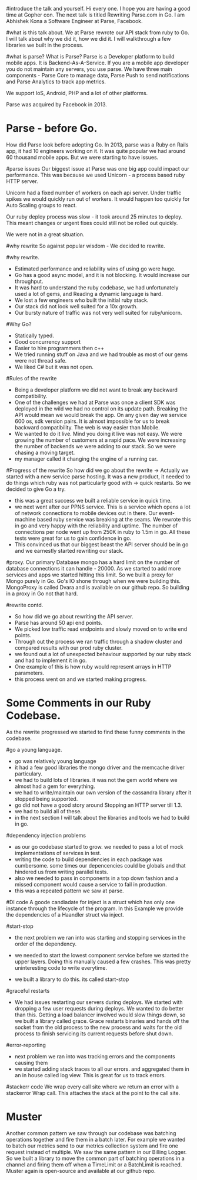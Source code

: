 #introduce the talk and yourself.
Hi every one. I hope you are having a good time at Gopher con. The next talk is titled Rewriting Parse.com in Go.
I am Abhishek Kona a Software Engineer at Parse, Facebook.

#what is this talk about.
We at Parse rewrote our API stack from ruby to Go. I
will talk about why we did it, how we did it. I will walkthrough a few libraries we built in the process.

#what is parse?
What is Parse? Parse is a Developer platform to build mobile apps. It is Backend-As-A-Service. If you are a mobile app developer you do not maintain any servers, you use parse. We have three main components - Parse Core to manage data, Parse Push to send notifications and Parse Analytics to track app metrics.

We support IoS, Android, PHP and a lot of other platforms.

Parse was acquired by Facebook in 2013.

# Parse - before Go.
How did Parse look before adopting Go. In 2013, parse was a Ruby on Rails app, it had 10 engineers working on it. It was quite popular we had around 60 thousand mobile apps. But we were starting to have issues.

#parse issues
Our biggest issue at Parse was one big app could impact our performance. This was because we used Unicorn - a process based ruby HTTP server.

Unicorn had a fixed number of workers on each api server. Under traffic spikes we would quickly run out of workers. It would happen too quickly for Auto Scaling groups to react.

Our ruby deploy process was slow - it took around 25 minutes to deploy. This meant changes or urgent fixes could still not be rolled out quickly.

We were not in a great situation.

#why rewrite
So against popular wisdom - We decided to rewrite.

#why rewrite.
* Estimated performance and reliability wins of using go were huge.
* Go has a good async model, and it is not blocking. It would increase our throughput.
* It was hard to understand the ruby codebase, we had unfortunately used a lot of gems, and Reading a dynamic language is hard.
* We lost a few engineers who built the initial ruby stack.
* Our stack did not look well suited for a 10x growth.
* Our bursty nature of traffic was not very well suited for ruby/unicorn.

#Why Go?
- Statically typed.
- Good concurrency support
- Easier to hire programmers then c++
- We tried running stuff on Java and we had trouble as most of our gems were not thread safe.
- We liked C# but it was not open.

#Rules of the rewrite
- Being a developer platform we did not want to break any backward compatibility.
- One of the challenges we had at Parse was once a client SDK was deployed in the wild we had no control on its update path. Breaking the API would mean we would break the app. On any given day we service 600 os, sdk version pairs. It is almost impossible for us to break backward compatibility. The web is way easier than Mobile.
- We wanted to do it live. Mind you doing it live was not easy. We were growing the number of customers at
a rapid pace. We were increasing the number of backends we were adding to our stack. So we were chasing a moving target.
- my manager called it changing the engine of a running car.

#Progress of the rewrite
So how did we go about the rewrite ->
Actually we started with a new service parse hosting. It was a new product, it needed to do things which ruby was not particularly good with -> quick restarts.
So we decided to give Go a try.
* this was a great success we built a reliable service in quick time.
* we next went after our PPNS service. This is a service which opens a lot of network connections to mobile devices out in there. Our event-machine based ruby service was breaking at the seams. We rewrote this in go and very happy with the reliability and uptime.
The number of connections per node went up from 250K in ruby to 1.5m in go.
All these tests were great for us to gain confidence in go.
* This convinced us that our biggest beast the API server should be in go and we earnestly started rewriting our stack.

#proxy.
Our primary Database mongo has a hard limit on the number of database connections it can handle - 20000. As we started to add more services and apps we started hitting this limit. So we built a proxy for Mongo purely in Go. Go's IO shone through when we were building this. MongoProxy is called Dvara and is available on our github repo. So building in a proxy in Go not that hard.

#rewrite contd.
* So how did we go about rewriting the API server.
* Parse has around 50 api end points.
* We picked low traffic read endpoints and slowly moved on to write end points.
* Through out the process we ran traffic through a shadow cluster and compared results with our prod ruby cluster.
* we found out a lot of unexpected behaviour supported by our ruby stack and had to implement it in go.
* One example of this is how ruby would represent arrays in HTTP parameters.
* this process went on and we started making progress.

# Some Comments in our Ruby Codebase.
As the rewrite progressed we started to find these funny comments in the codebase.

#go a young language.
- go was relatively young language
- it had a few good libraries the mongo driver and the memcache driver particulary.
- we had to build lots of libraries. it was not the gem world where we almost had a gem for everything.
- we had to write/maintain our own version of the cassandra library after it stopped being supported.
- go did not have a good story around Stopping an HTTP server till 1.3.
- we had to build all of these.
- in the next section I will talk about the libraries and tools we had to build in go.

#dependency injection problems
- as our go codebase started to grow. we needed to pass a lot of mock implementations of services in test.
- writing the code to build dependencies in each package was cumbersome.
some times our depencencies could be globals and that hindered us from writing parallel tests.
- also we needed to pass in components in a top down fashion and a missed component would cause a service to fail in production.
- this was a repeated pattern we saw at parse.

#DI code
A goode candiadate for inject is a struct which has only one instance through the lifecycle of the program. In this Example we provide the dependencies of a Haandler struct via inject.

#start-stop
- the next problem we ran into was starting and stopping services in the order of the dependency.
- we needed to start the lowest component service before we started the upper layers. Doing this manually caused a few crashes. This was pretty uninteresting code to write everytime.

- we built a library to do this. its called start-stop

#graceful restarts
- We had issues restarting our servers during deploys. We started with dropping a few user requests during deploys. We wanted to do better than this. Getting a load balancer involved would slow things down, so we built a library called grace. Grace restarts binaries and hands off the socket from the old process to the new process and waits for the old process to finish servicing its current requests before shut down.

#error-reporting
- next problem we ran into was tracking errors and the components causing them
- we started adding stack traces to all our errors. and aggregated them in an in house called log view. This is great for us to track errors.

#stackerr code
We wrap every call site where we return an error with a stackerror Wrap call. This attaches the stack at the point to the call site.
# Muster

Another common pattern we saw through our codebase was batching operations together and fire them in a batch later. For example we wanted to batch our metrics send to our metrics collection system and fire one request instead of multiple. We saw the same pattern in our Billing Logger. So we built a library to move the common part of batching operations in a channel and firing them off when a TimeLimit or a BatchLimit is reached. Muster again is open-source and available at our github repo.
